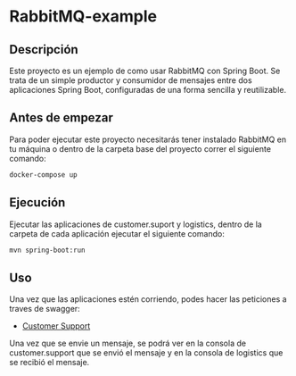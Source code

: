 # RabbitMQ-example

## Descripción
Este proyecto es un ejemplo de como usar RabbitMQ con Spring Boot. 
Se trata de un simple productor y consumidor de mensajes entre dos aplicaciones Spring Boot,
configuradas de una forma sencilla y reutilizable.

## Antes de empezar
Para poder ejecutar este proyecto necesitarás tener instalado RabbitMQ en tu máquina
o dentro de la carpeta base del proyecto correr el siguiente comando:
```bash
docker-compose up
```

## Ejecución
Ejecutar las aplicaciones de customer.suport y logistics,
dentro de la carpeta de cada aplicación ejecutar el siguiente comando:
```bash
mvn spring-boot:run
```

## Uso
Una vez que las aplicaciones estén corriendo, podes hacer las peticiones a traves de swagger:
- [Customer Support](http://localhost:8081/docs)

Una vez que se envie un mensaje, se podrá ver en la consola de customer.support 
que se envió el mensaje y en la consola de logistics que se recibió el mensaje.

